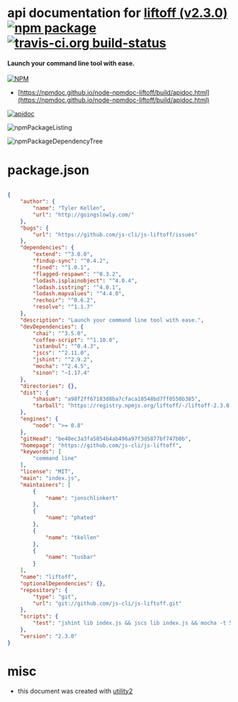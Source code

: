# api documentation for  [liftoff (v2.3.0)](https://github.com/js-cli/js-liftoff)  [![npm package](https://img.shields.io/npm/v/npmdoc-liftoff.svg?style=flat-square)](https://www.npmjs.org/package/npmdoc-liftoff) [![travis-ci.org build-status](https://api.travis-ci.org/npmdoc/node-npmdoc-liftoff.svg)](https://travis-ci.org/npmdoc/node-npmdoc-liftoff)
#### Launch your command line tool with ease.

[![NPM](https://nodei.co/npm/liftoff.png?downloads=true&downloadRank=true&stars=true)](https://www.npmjs.com/package/liftoff)

- [https://npmdoc.github.io/node-npmdoc-liftoff/build/apidoc.html](https://npmdoc.github.io/node-npmdoc-liftoff/build/apidoc.html)

[![apidoc](https://npmdoc.github.io/node-npmdoc-liftoff/build/screenCapture.buildCi.browser.%252Ftmp%252Fbuild%252Fapidoc.html.png)](https://npmdoc.github.io/node-npmdoc-liftoff/build/apidoc.html)

![npmPackageListing](https://npmdoc.github.io/node-npmdoc-liftoff/build/screenCapture.npmPackageListing.svg)

![npmPackageDependencyTree](https://npmdoc.github.io/node-npmdoc-liftoff/build/screenCapture.npmPackageDependencyTree.svg)



# package.json

```json

{
    "author": {
        "name": "Tyler Kellen",
        "url": "http://goingslowly.com/"
    },
    "bugs": {
        "url": "https://github.com/js-cli/js-liftoff/issues"
    },
    "dependencies": {
        "extend": "^3.0.0",
        "findup-sync": "^0.4.2",
        "fined": "^1.0.1",
        "flagged-respawn": "^0.3.2",
        "lodash.isplainobject": "^4.0.4",
        "lodash.isstring": "^4.0.1",
        "lodash.mapvalues": "^4.4.0",
        "rechoir": "^0.6.2",
        "resolve": "^1.1.7"
    },
    "description": "Launch your command line tool with ease.",
    "devDependencies": {
        "chai": "^3.5.0",
        "coffee-script": "^1.10.0",
        "istanbul": "^0.4.3",
        "jscs": "^2.11.0",
        "jshint": "^2.9.2",
        "mocha": "^2.4.5",
        "sinon": "~1.17.4"
    },
    "directories": {},
    "dist": {
        "shasum": "a98f2ff67183d8ba7cfaca10548bd7ff0550b385",
        "tarball": "https://registry.npmjs.org/liftoff/-/liftoff-2.3.0.tgz"
    },
    "engines": {
        "node": ">= 0.8"
    },
    "gitHead": "be40ec3a3fa5854b4ab496a97f3d5877bf747b0b",
    "homepage": "https://github.com/js-cli/js-liftoff",
    "keywords": [
        "command line"
    ],
    "license": "MIT",
    "main": "index.js",
    "maintainers": [
        {
            "name": "jonschlinkert"
        },
        {
            "name": "phated"
        },
        {
            "name": "tkellen"
        },
        {
            "name": "tusbar"
        }
    ],
    "name": "liftoff",
    "optionalDependencies": {},
    "repository": {
        "type": "git",
        "url": "git://github.com/js-cli/js-liftoff.git"
    },
    "scripts": {
        "test": "jshint lib index.js && jscs lib index.js && mocha -t 5000 -b -R spec test/index"
    },
    "version": "2.3.0"
}
```



# misc
- this document was created with [utility2](https://github.com/kaizhu256/node-utility2)
